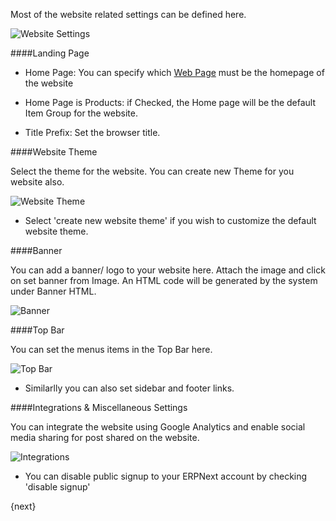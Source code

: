 Most of the website related settings can be defined here.

<img class="screenshot" alt="Website Settings" src="{{docs_base_url}}/assets/img/website/website-settings.png">

####Landing Page

* Home Page: You can specify which [Web Page]({{docs_base_url}}/user/manual/en/website/web-page.html) must be the homepage of the website

* Home Page is Products: if Checked, the Home page will be the default Item Group for the website.

* Title Prefix: Set the browser title.

####Website Theme

Select the theme for the website. You can create new Theme for you website also.

<img class="screenshot" alt="Website Theme" src="{{docs_base_url}}/assets/img/website/website-theme.png">

* Select 'create new website theme' if you wish to customize the default website theme.

####Banner

You can add a banner/ logo to your website here. Attach the image and click on set banner from Image.
An HTML code will be generated by the system under Banner HTML.

<img class="screenshot" alt="Banner" src="{{docs_base_url}}/assets/img/website/banner.png">

####Top Bar

You can set the menus items in the Top Bar here.

<img class="screenshot" alt="Top Bar" src="{{docs_base_url}}/assets/img/website/top-bar.png">

 * Similarlly you can also set sidebar and footer links.
 
####Integrations & Miscellaneous Settings

You can integrate the website using Google Analytics and enable social media sharing for post shared on the website.

<img class="screenshot" alt="Integrations" src="{{docs_base_url}}/assets/img/website/integrations.png">

* You can disable public signup to your ERPNext account by checking 'disable signup'

{next}

